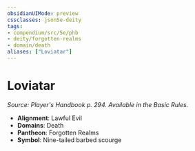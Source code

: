 ```yaml
---
obsidianUIMode: preview
cssclasses: json5e-deity
tags:
- compendium/src/5e/phb
- deity/forgotten-realms
- domain/death
aliases: ["Loviatar"]
---
```

# Loviatar
*Source: Player's Handbook p. 294. Available in the Basic Rules.* 

- **Alignment**: Lawful Evil
- **Domains**: Death
- **Pantheon**: Forgotten Realms
- **Symbol**: Nine-tailed barbed scourge